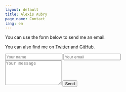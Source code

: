 ```yaml
---
layout: default
title: Alexis Aubry
page_name: Contact
lang: en
---
```


You can use the form below to send me an email.

You can also find me on <a href="https://twitter.com/{{ site.twitter_username }}" target="_blank">Twitter</a> and <a href="https://github.com/{{ site.github_username }}" target="_blank">GitHub</a>.

<form method="POST" action="https://formspree.io/me@alexaubry.fr">
    <input type="text" name="name" placeholder="Your name">                    
    <input type="email" name="email" placeholder="Your email">
    <textarea name="message" placeholder="Your message" rows="5"></textarea>
    <button type="submit">Send</button>
</form>
